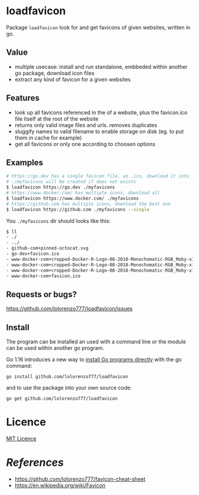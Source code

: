 # loadfavicon

Package ``loadfavicon`` look for and get favicons of given websites, written in go.

## Value

- multiple usecase: install and run standalone, embbeded within another go package, download icon files
- extract any kind of favicon for a given websites

## Features

- look up all favicons referenced in the <head><link> of a website, plus the favicon.ico file itself at the root of the website
- returns only valid image files and urls. removes duplicates
- sluggify names to valid filename to enable storage on disk (eg. to put them in cache for example)
- get all favicons or only one according to choosen options

## Examples

```bash
# https://go.dev has a single favicon file, an .ico, download it into ./myfavicons dir
# ./myfavicons will be created if does not exists
$ loadfavicon https://go.dev ./myfavicons
# https://www.docker.com/ has multiple icons, download all
$ loadfavicon https://www.docker.com/ ./myfavicons
# https://github.com has multiple icons, download the best one
$ loadfavicon https://github.com ./myfavicons --single
```

You ``./myfavicons`` dir should looks like this:
```bash
$ ll 
- ./
- ../
- github-com+pinned-octocat.svg
- go-dev+favicon.ico
- www-docker-com+cropped-Docker-R-Logo-08-2018-Monochomatic-RGB_Moby-x1-180x180.png
- www-docker-com+cropped-Docker-R-Logo-08-2018-Monochomatic-RGB_Moby-x1-192x192.png
- www-docker-com+cropped-Docker-R-Logo-08-2018-Monochomatic-RGB_Moby-x1-32x32.png
- www-docker-com+favicon.ico
```


## Requests or bugs?

https://github.com/lolorenzo777/loadfavicon/issues


## Install

The program can be installed an used with a command line or the module can be used within another go program.

Go 1.16 introduces a new way to [install Go programs directly](https://play-with-go.dev/installing-go-programs-directly_go116_en/) with the go command: 
```
go install github.com/lolorenzo777/loadfavicon
```

and to use the package into your own source code:
```
go get github.com/lolorenzo777/loadfavicon
```

# Licence

[MIT Licence](LICENCE)

# _References_

- https://github.com/lolorenzo777/favicon-cheat-sheet
- https://en.wikipedia.org/wiki/Favicon


